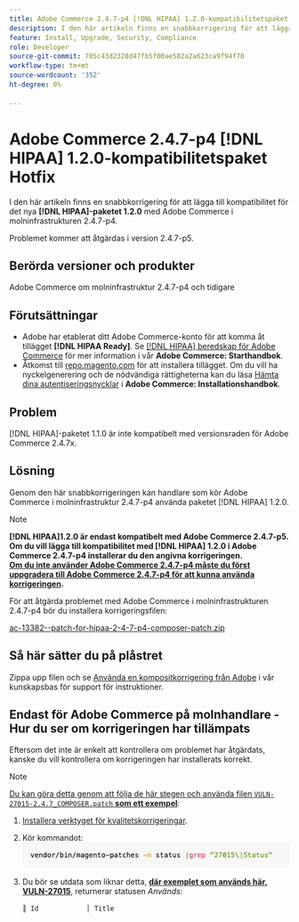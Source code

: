 ```yaml
---
title: Adobe Commerce 2.4.7-p4 [!DNL HIPAA] 1.2.0-kompatibilitetspaket Hotfix
description: I den här artikeln finns en snabbkorrigering för att lägga till kompatibilitet för det nya [!DNL HIPAA] paketet 1.2.0 med Adobe Commerce i molninfrastrukturen 2.4.7-p4
feature: Install, Upgrade, Security, Compliance
role: Developer
source-git-commit: 705c43d2328d47fb5f00ae582a2a623ca9f94f70
workflow-type: tm+mt
source-wordcount: '352'
ht-degree: 0%

---
```


# Adobe Commerce 2.4.7-p4 [!DNL HIPAA] 1.2.0-kompatibilitetspaket Hotfix

I den här artikeln finns en snabbkorrigering för att lägga till kompatibilitet för det nya **[!DNL HIPAA]-paketet 1.2.0** med Adobe Commerce i molninfrastrukturen 2.4.7-p4.

Problemet kommer att åtgärdas i version 2.4.7-p5.

## Berörda versioner och produkter

Adobe Commerce om molninfrastruktur 2.4.7-p4 och tidigare

## Förutsättningar

* Adobe har etablerat ditt Adobe Commerce-konto för att komma åt tillägget **[!DNL HIPAA Ready]**. Se [[!DNL HIPAA] beredskap för Adobe Commerce](https://experienceleague.adobe.com/en/docs/commerce-admin/start/compliance/hipaa-ready-service/overview) för mer information i vår **Adobe Commerce: Starthandbok**.
* Åtkomst till [repo.magento.com](https://repo.magento.com) för att installera tillägget. Om du vill ha nyckelgenerering och de nödvändiga rättigheterna kan du läsa [Hämta dina autentiseringsnycklar](https://experienceleague.adobe.com/en/docs/commerce-operations/installation-guide/prerequisites/authentication-keys) i **Adobe Commerce: Installationshandbok**.

## Problem

[!DNL HIPAA]-paketet 1.1.0 är inte kompatibelt med versionsraden för Adobe Commerce 2.4.7x.

## Lösning

Genom den här snabbkorrigeringen kan handlare som kör Adobe Commerce i molninfrastruktur 2.4.7-p4 använda paketet [!DNL HIPAA] 1.2.0.

>[!NOTE]
>
>**[!DNL HIPAA]1.2.0 är endast kompatibelt med Adobe Commerce 2.4.7-p5. Om du vill lägga till kompatibilitet med [!DNL HIPAA] 1.2.0 i Adobe Commerce 2.4.7-p4 installerar du den angivna korrigeringen.<br><u>Om du inte använder Adobe Commerce 2.4.7-p4 måste du först uppgradera till Adobe Commerce 2.4.7-p4 för att kunna använda korrigeringen</u>.**

För att åtgärda problemet med Adobe Commerce i molninfrastrukturen 2.4.7-p4 bör du installera korrigeringsfilen:

[ac-13382--patch-for-hipaa-2-4-7-p4-composer-patch.zip](assets/ac-13382--patch-for-hipaa-2-4-7-p4-composer-patch.zip)

## Så här sätter du på plåstret

Zippa upp filen och se [Använda en kompositkorrigering från Adobe](https://experienceleague.adobe.com/docs/commerce-knowledge-base/kb/how-to/how-to-apply-a-composer-patch-provided-by-magento.html) i vår kunskapsbas för support för instruktioner.

## Endast för Adobe Commerce på molnhandlare - Hur du ser om korrigeringen har tillämpats

Eftersom det inte är enkelt att kontrollera om problemet har åtgärdats, kanske du vill kontrollera om korrigeringen har installerats korrekt.

>[!NOTE]
>
><u>Du kan göra detta genom att följa de här stegen och använda filen `VULN-27015-2.4.7_COMPOSER.patch` **som ett exempel**</u>:

1. [Installera verktyget för kvalitetskorrigeringar](https://experienceleague.adobe.com/docs/commerce-operations/tools/quality-patches-tool/usage.html).
1. Kör kommandot:<br>
   ![cve-2024-34102-tell-if-patch-applied-code](assets/cve-2024-34102-tell-if-patch-applied-code.png)
1. Du bör se utdata som liknar detta, **<u>där exemplet som används här, VULN-27015</u>**, returnerar statusen *Används*:

   ```bash
   ║ Id            │ Title                                                        │ Category        │ Origin                 │ Status      │ Details                                          ║ ║ N/A           │ ../m2-hotfixes/VULN-27015-2.4.7_COMPOSER_patch.patch      │ Other           │ Local                  │ Applied     │ Patch type: Custom                                
   ```

<!-- For Step 2:
     ```bash
    vendor/bin/magento-patches -n status |grep "27015\|Status"
     ```
-->

